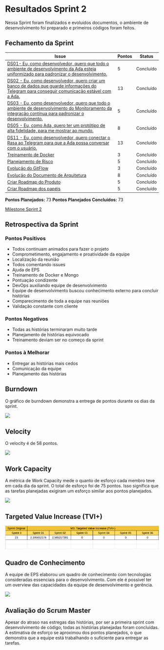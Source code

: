 # Resultados Sprint 2

Nessa Sprint foram finalizados e evoluidos documentos, o ambiente de desenvolvimento foi preparado e primeiros códigos foram feitos.

## Fechamento da Sprint

| Issue | Pontos | Status |
| ----- | ------ | ------ |
| [DS01- Eu, como desenvolvedor, quero que todo o ambiente de desenvolvimento da Ada esteja uniformizado para padronizar o desenvolvimento.](https://github.com/fga-eps-mds/2019.1-ADA/issues/52) | 5 | Concluído |
| [DS02 - Eu, como desenvolvedor, quero criar um banco de dados que guarde informações do Telegram para conseguir comunicação estável com a Ada.](https://github.com/fga-eps-mds/2019.1-ADA/issues/54) | 13 | Concluído |
| [DS03 - Eu, como desenvolvedor, quero que todo o ambiente de desenvolvimento do Monitoramento da integração contínua para padronizar o desenvolvimento.](https://github.com/fga-eps-mds/2019.1-ADA/issues/53) | 5 | Concluído |
| [DS05 - Eu, como Ada, quero ter um protótipo de alta fidelidade, para me mostrar ao mundo.](https://github.com/fga-eps-mds/2019.1-ADA/issues/55) | 8 | Concluído |
| [DS11 - Eu, como desenvolvedor, quero conectar o Rasa ao Telegram para que a Ada possa conversar com o usuário.](https://github.com/fga-eps-mds/2019.1-ADA/issues/56) | 13 | Concluído |
| [Treinamento de Docker](https://github.com/fga-eps-mds/2019.1-ADA/issues/57) | 3 | Concluído |
| [Planejamento de Risco](https://github.com/fga-eps-mds/2019.1-ADA/issues/58) | 5 | Concluído |
| [Evolução do GitFlow](https://github.com/fga-eps-mds/2019.1-ADA/issues/59) | 3 | Concluído |
| [Evolução do Documento de Arquitetura](https://github.com/fga-eps-mds/2019.1-ADA/issues/60) | 8 | Concluído |
| [Criar Roadmap do Produto](https://github.com/fga-eps-mds/2019.1-ADA/issues/61) | 5 | Concluído |
| [Criar Roadmap dos papéis](https://github.com/fga-eps-mds/2019.1-ADA/issues/62) | 5 | Concluído |

__Pontos Planejados:__ 73
__Pontos Planejados Concluídos:__ 73


[Milestone Sprint 2](https://github.com/fga-eps-mds/2019.1-ADA/milestone/3)

## Retrospectiva da Sprint

### Pontos Positivos

* Todos continuam animados para fazer o projeto
* Comprometimento, engajamento e proatividade da equipe
* Localização da reunião
* Todos comentando issues
* Ajuda de EPS
* Treinamento de Docker e Mongo
* Pontuação condizente 
* DevOps auxiliando equipe de desenvolvimento
* Equipe de desenvolvimento buscou conhecimento externo para concluir histórias
* Comparecimento de toda a equipe nas reuniões
* Validação constante com cliente

### Pontos Negativos

* Todas as histórias terminaram muito tarde
* Planejamento de histórias equivocado
* Treinamento deviam ser no começo da sprint

### Pontos à Melhorar

* Entregar as histórias mais cedos
* Comunicação da equipe
* Planejamento das histórias

## Burndown

O gráfico de burndown demonstra a entrega de pontos durante os dias da sprint. 

![](../img/sprints/sprint2/burndown_sprint2.png)

## Velocity
O velocity é de 58 pontos.

![](../img/sprints/sprint2/velocity_sprint2.png)

## Work Capacity

A métrica de Work Capacity mede o quanto de esforço cada membro teve em cada dia da sprint. O total de esforço foi de 75 pontos. Isso significa que as tarefas planejadas exigiram um esforço similar aos pontos planejados.

![](../img/sprints/sprint2/work_capacity_sprint2.png)


## Targeted Value Increase (TVI+)

![](/docs/img/sprints/sprint2/tvi_sprint2.png)

## Quadro de Conhecimento

A equipe de EPS elaborou um quadro de conhecimento com tecnologias consideradas essenciais para o desenvolvimento. Com ele é possível ter um overview das capacidades da equipe de desenvolvimento e gerência. 

![](../img/sprints/sprint2/quadro_de_conhecimentos_sprint2.png)

## Avaliação do Scrum Master

Apesar do atraso nas estregas das histórias, por ser a primeira sprint com desenvolvimento de código, todas as histórias planejadas foram concluídas. A estimativa de esforço se aproximou dos pontos planejados, o que demonstra que a equipe está trabalhando o suficiente para entregar as tarefas.